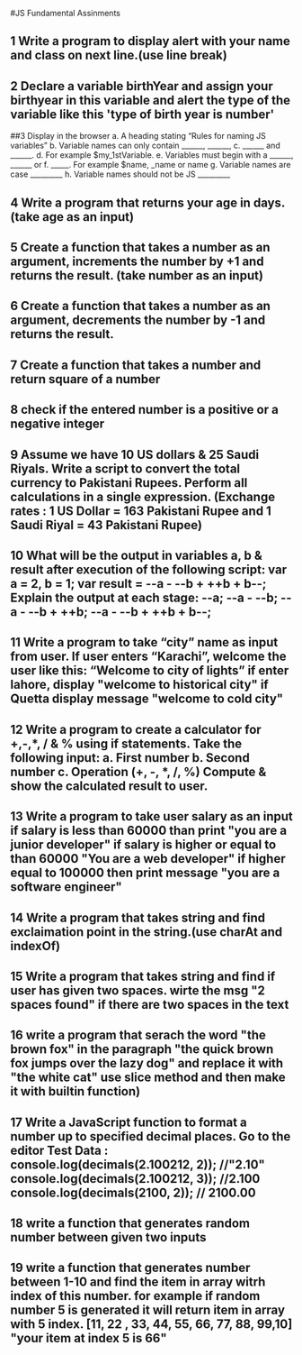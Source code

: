 #JS Fundamental Assinments
## 1 Write a program to display alert with your name and class on next line.(use line break)
## 2 Declare a variable birthYear and assign your birthyear in this variable and alert the type of the variable like this 'type of birth year is number'
##3 Display in the browser  a. A heading stating “Rules for naming JS variables”
  b. Variable names can only contain ______, ______,
  c. ______ and ______.
  d. For example $my_1stVariable.
  e. Variables must begin with a ______, ______ or
  f. _____. For example $name, _name or name
  g. Variable names are case _________
  h. Variable names should not be JS _________
## 4 Write a program that returns your age in days. (take age as an input)
## 5 Create a function that takes a number as an argument, increments the number by +1 and returns the result. (take number as an input)
## 6 Create a function that takes a number as an argument, decrements the number by -1 and returns the result.
## 7 Create a function that takes a number and return square of a number
## 8 check if the entered number is a positive or a negative integer
## 9 Assume we have 10 US dollars & 25 Saudi Riyals. Write a script to  convert the total currency to Pakistani Rupees. Perform all calculations in a single expression. (Exchange rates : 1 US Dollar = 163 Pakistani Rupee and 1 Saudi Riyal = 43 Pakistani Rupee)
## 10 What will be the output in variables a, b & result after execution of the following script: var a = 2, b = 1;  var result = --a - --b + ++b + b--;  Explain the output at each stage:  --a;  --a - --b;  --a - --b + ++b;  --a - --b + ++b + b--;  
## 11 Write a program to take “city” name as input from user. If user enters “Karachi”, welcome the user like this: “Welcome to city of lights” if enter lahore, display "welcome to historical city" if Quetta display message "welcome to cold city"
## 12 Write a program to create a calculator for +,-,*, / & % using if statements.  Take the following input:  a. First number  b. Second number  c. Operation (+, -, *, /, %)    Compute & show the calculated result to user.
## 13 Write a program to take user salary as an input  if salary is less than 60000 than print "you are a junior developer" if salary is higher or equal to than 60000 "You are a web developer"  if higher equal to 100000 then print message "you are a software engineer"
## 14 Write a program that takes string and find exclaimation point in the string.(use charAt and indexOf)
## 15 Write a program that takes string and find if user has given two spaces. wirte the msg "2 spaces found" if there are two spaces in the text
## 16 write a program that serach the word "the brown fox" in the paragraph "the quick brown fox jumps over the lazy dog" and replace it with "the white cat"  use slice method and then make it with builtin function)
## 17 Write a JavaScript function to format a number up to specified decimal places. Go to the editor  Test Data :  console.log(decimals(2.100212, 2));  //"2.10"  console.log(decimals(2.100212, 3)); //2.100  console.log(decimals(2100, 2)); // 2100.00
## 18 write a function that generates random number between given two inputs
## 19 write a function that generates number between 1-10 and find the item in array witrh index of this number.  for example if random number 5 is generated it will return item in array with 5 index.  [11, 22 , 33, 44, 55, 66, 77, 88, 99,10] "your item at index 5 is 66"


